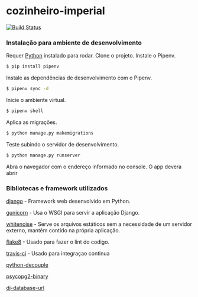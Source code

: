 # cozinheiro-imperial
[![Build Status](https://travis-ci.org/django-ferrata/cozinheiro-imperial.svg?branch=main)](https://travis-ci.org/django-ferrata/cozinheiro-imperial) 

### Instalação para ambiente de desenvolvimento
Requer [Python](https://python.org/) instalado para rodar.
Clone o projeto.
Instale o Pipenv.
```sh
$ pip install pipenv
```
Instale as dependências de desenvolvimento com o Pipenv.
```sh
$ pipenv sync -d
```
Inicie o ambiente virtual.
```sh
$ pipenv shell
```
Aplica as migrações. 
```sh
$ python manage.py makemigrations 
```
Teste subindo o servidor de desenvolvimento.
```sh
$ python manage.py runserver
```
Abra o navegador com o endereço informado no console. O app devera abrir 

### Bibliotecas e framework utilizados

[django](https://www.djangoproject.com/) - Framework web desenvolvido em Python.

[gunicorn](https://gunicorn.org/) - Usa o WSGI para servir a aplicação Django.

[whitenoise](http://whitenoise.evans.io/en/stable/index.html) - Serve os arquivos estáticos sem a necessidade de um servidor externo, mantém contido na própria aplicação. 

[flake8](https://flake8.pycqa.org/en/latest/manpage.html) - Usado para fazer o lint do codigo.

[travis-ci](https://travis-ci.org/) - Usado para integraçao continua

[python-decouple]()

[psycopg2-binary]()

[dj-database-url](https://github.com/jacobian/dj-database-url)